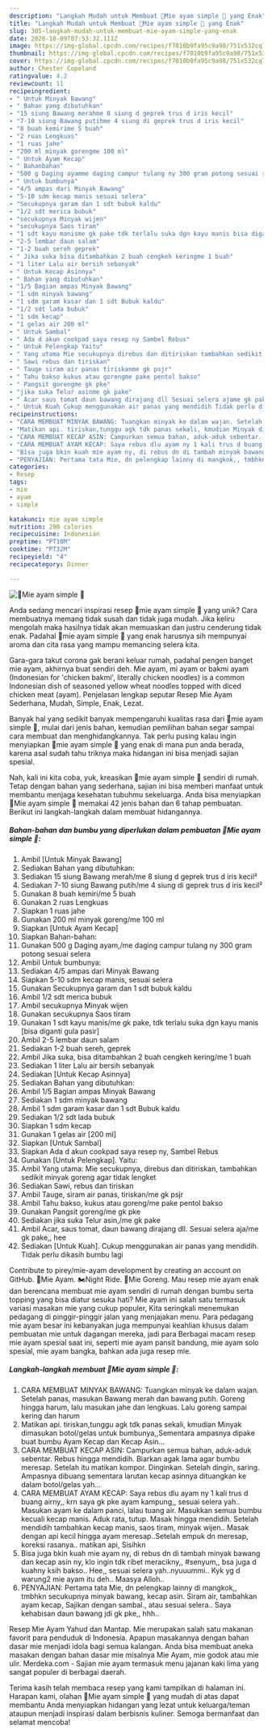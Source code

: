 ```yaml
---
description: "Langkah Mudah untuk Membuat 🍜Mie ayam simple 🍜 yang Enak"
title: "Langkah Mudah untuk Membuat 🍜Mie ayam simple 🍜 yang Enak"
slug: 305-langkah-mudah-untuk-membuat-mie-ayam-simple-yang-enak
date: 2020-10-09T07:53:32.111Z
image: https://img-global.cpcdn.com/recipes/f7010b9fa95c9a98/751x532cq70/🍜mie-ayam-simple-🍜-foto-resep-utama.jpg
thumbnail: https://img-global.cpcdn.com/recipes/f7010b9fa95c9a98/751x532cq70/🍜mie-ayam-simple-🍜-foto-resep-utama.jpg
cover: https://img-global.cpcdn.com/recipes/f7010b9fa95c9a98/751x532cq70/🍜mie-ayam-simple-🍜-foto-resep-utama.jpg
author: Chester Copeland
ratingvalue: 4.2
reviewcount: 11
recipeingredient:
- " Untuk Minyak Bawang"
- " Bahan yang dibutuhkan"
- "15 siung Bawang merahme 8 siung d geprek trus d iris kecil"
- "7-10 siung Bawang putihme 4 siung di geprek trus d iris kecil"
- "8 buah kemirime 5 buah"
- "2 ruas Lengkuas"
- "1 ruas jahe"
- "200 ml minyak gorengme 100 ml"
- " Untuk Ayam Kecap"
- " Bahanbahan"
- "500 g Daging ayamme daging campur tulang ny 300 gram potong sesuai selera"
- " Untuk bumbunya"
- "4/5 ampas dari Minyak Bawang"
- "5-10 sdm kecap manis sesuai selera"
- "Secukupnya garam dan 1 sdt bubuk kaldu"
- "1/2 sdt merica bubuk"
- "secukupnya Minyak wijen"
- "secukupnya Saos tiram"
- "1 sdt kayu manisme gk pake tdk terlalu suka dgn kayu manis bisa diganti gula pasir"
- "2-5 lembar daun salam"
- "1-2 buah sereh geprek"
- " Jika suka bisa ditambahkan 2 buah cengkeh keringme 1 buah"
- "1 liter Lalu air bersih sebanyak"
- " Untuk Kecap Asinnya"
- " Bahan yang dibutuhkan"
- "1/5 Bagian ampas Minyak Bawang"
- "1 sdm minyak bawang"
- "1 sdm garam kasar dan 1 sdt Bubuk kaldu"
- "1/2 sdt lada bubuk"
- "1 sdm kecap"
- "1 gelas air 200 ml"
- " Untuk Sambal"
- " Ada d akun cookpad saya resep ny Sambel Rebus"
- " Untuk Pelengkap Yaitu"
- " Yang utama Mie secukupnya direbus dan ditiriskan tambahkan sedikit minyak goreng agar tidak lengket"
- " Sawi rebus dan tiriskan"
- " Tauge siram air panas tiriskanme gk psjr"
- " Tahu bakso kukus atau gorengme pake pentol bakso"
- " Pangsit gorengme gk pke"
- "jika suka Telur asinme gk pake"
- " Acar saus tomat daun bawang dirajang dll Sesuai selera ajame gk pake hee"
- " Untuk Kuah Cukup menggunakan air panas yang mendidih Tidak perlu dikasih bumbu lagi"
recipeinstructions:
- "CARA MEMBUAT MINYAK BAWANG: Tuangkan minyak ke dalam wajan. Setelah panas, masukan Bawang merah dan bawang putih. Goreng hingga harum, lalu masukan jahe dan lengkuas. Lalu goreng sampai kering dan harum"
- "Matikan api. tiriskan,tunggu agk tdk panas sekali, kmudian Minyak dimasukan botol/gelas untuk bumbunya,,Sementara ampasnya dipake buat bumbu Ayam Kecap dan Kecap Asin..."
- "CARA MEMBUAT KECAP ASIN: Campurkan semua bahan, aduk-aduk sebentar. Rebus hingga mendidih. Biarkan agak lama agar bumbu meresap. Setelah itu matikan kompor. Dinginkan. Setelah dingin, saring. Ampasnya dibuang sementara larutan kecap asinnya dituangkan ke dalam botol/gelas yah..."
- "CARA MEMBUAT AYAM KECAP: Saya rebus dlu ayam ny 1 kali trus d buang airny,, krn saya gk pke ayam kampung,, sesuai selera yah.. Masukan ayam ke dalam panci, lalau tuang air. Masukkan semua bumbu kecuali kecap manis. Aduk rata, tutup. Masak hingga mendidih. Setelah mendidih tambahkan kecap manis, saos tiram, minyak wijen.. Masak dengan api kecil hingga ayam meresap..Setelah empuk dn meresap, koreksi rasanya.. matikan api, Sisihkn"
- "Bisa juga bkin kuah mie ayam ny, di rebus dn di tambah minyak bawang dan kecap asin ny, klo ingin tdk ribet meracikny,, #senyum,, bsa juga d kuahny ksih bakso.. Hee,, sesuai selera yah..nyuuummi.. Kyk yg d warung2 mie ayam itu deh.. Maasya Alloh.."
- "PENYAJIAN: Pertama tata Mie, dn pelengkap lainny di mangkok,, tmbhkn secukupnya minyak bawang, kecap asin. Siram air, tambahkan ayam kecap, Sajikan dengan sambal., atau sesuai selera.. Saya kehabisan daun bawang jdi gk pke,, hhh.."
categories:
- Resep
tags:
- mie
- ayam
- simple

katakunci: mie ayam simple 
nutrition: 290 calories
recipecuisine: Indonesian
preptime: "PT10M"
cooktime: "PT32M"
recipeyield: "4"
recipecategory: Dinner

---
```



![🍜Mie ayam simple 🍜](https://img-global.cpcdn.com/recipes/f7010b9fa95c9a98/751x532cq70/🍜mie-ayam-simple-🍜-foto-resep-utama.jpg)

Anda sedang mencari inspirasi resep 🍜mie ayam simple 🍜 yang unik? Cara membuatnya memang tidak susah dan tidak juga mudah. Jika keliru mengolah maka hasilnya tidak akan memuaskan dan justru cenderung tidak enak. Padahal 🍜mie ayam simple 🍜 yang enak harusnya sih mempunyai aroma dan cita rasa yang mampu memancing selera kita.

Gara-gara takut corona gak berani keluar rumah, padahal pengen banget mie ayam, akhirnya buat sendiri deh. Mie ayam, mi ayam or bakmi ayam (Indonesian for &#39;chicken bakmi&#39;, literally chicken noodles) is a common Indonesian dish of seasoned yellow wheat noodles topped with diced chicken meat (ayam). Penjelasan lengkap seputar Resep Mie Ayam Sederhana, Mudah, Simple, Enak, Lezat.

Banyak hal yang sedikit banyak mempengaruhi kualitas rasa dari 🍜mie ayam simple 🍜, mulai dari jenis bahan, kemudian pemilihan bahan segar sampai cara membuat dan menghidangkannya. Tak perlu pusing kalau ingin menyiapkan 🍜mie ayam simple 🍜 yang enak di mana pun anda berada, karena asal sudah tahu triknya maka hidangan ini bisa menjadi sajian spesial.


Nah, kali ini kita coba, yuk, kreasikan 🍜mie ayam simple 🍜 sendiri di rumah. Tetap dengan bahan yang sederhana, sajian ini bisa memberi manfaat untuk membantu menjaga kesehatan tubuhmu sekeluarga. Anda bisa menyiapkan 🍜Mie ayam simple 🍜 memakai 42 jenis bahan dan 6 tahap pembuatan. Berikut ini langkah-langkah dalam membuat hidangannya.

<!--inarticleads1-->

##### Bahan-bahan dan bumbu yang diperlukan dalam pembuatan 🍜Mie ayam simple 🍜:

1. Ambil  [Untuk Minyak Bawang]
1. Sediakan  Bahan yang dibutuhkan:
1. Sediakan 15 siung Bawang merah/me 8 siung d geprek trus d iris kecil²
1. Sediakan 7-10 siung Bawang putih/me 4 siung di geprek trus d iris kecil²
1. Gunakan 8 buah kemiri/me 5 buah
1. Gunakan 2 ruas Lengkuas
1. Siapkan 1 ruas jahe
1. Gunakan 200 ml minyak goreng/me 100 ml
1. Siapkan  [Untuk Ayam Kecap]
1. Siapkan  Bahan-bahan:
1. Gunakan 500 g Daging ayam,/me daging campur tulang ny 300 gram potong sesuai selera
1. Ambil  Untuk bumbunya:
1. Sediakan 4/5 ampas dari Minyak Bawang
1. Siapkan 5-10 sdm kecap manis, sesuai selera
1. Gunakan Secukupnya garam dan 1 sdt bubuk kaldu
1. Ambil 1/2 sdt merica bubuk
1. Ambil secukupnya Minyak wijen
1. Gunakan secukupnya Saos tiram
1. Gunakan 1 sdt kayu manis/me gk pake, tdk terlalu suka dgn kayu manis [bisa diganti gula pasir]
1. Ambil 2-5 lembar daun salam
1. Sediakan 1-2 buah sereh, geprek
1. Ambil  Jika suka, bisa ditambahkan 2 buah cengkeh kering/me 1 buah
1. Sediakan 1 liter Lalu air bersih sebanyak
1. Sediakan  [Untuk Kecap Asinnya]
1. Sediakan  Bahan yang dibutuhkan:
1. Ambil 1/5 Bagian ampas Minyak Bawang
1. Sediakan 1 sdm minyak bawang
1. Ambil 1 sdm garam kasar dan 1 sdt Bubuk kaldu
1. Sediakan 1/2 sdt lada bubuk
1. Siapkan 1 sdm kecap
1. Gunakan 1 gelas air [200 ml]
1. Siapkan  [Untuk Sambal]
1. Siapkan  Ada d akun cookpad saya resep ny, Sambel Rebus
1. Gunakan  [Untuk Pelengkap]. Yaitu:
1. Ambil  Yang utama: Mie secukupnya, direbus dan ditiriskan, tambahkan sedikit minyak goreng agar tidak lengket
1. Sediakan  Sawi, rebus dan tiriskan
1. Ambil  Tauge, siram air panas, tiriskan/me gk psjr
1. Ambil  Tahu bakso, kukus atau goreng/me pake pentol bakso
1. Gunakan  Pangsit goreng/me gk pke
1. Sediakan jika suka Telur asin,/me gk pake
1. Ambil  Acar, saus tomat, daun bawang dirajang dll. Sesuai selera aja/me gk pake,, hee
1. Sediakan  [Untuk Kuah]. Cukup menggunakan air panas yang mendidih. Tidak perlu dikasih bumbu lagi


Contribute to pirey/mie-ayam development by creating an account on GitHub. 🍜Mie Ayam. 🏍Night Ride. 🍲Mie Goreng. Mau resep mie ayam enak dan berencana membuat mie ayam sendiri di rumah dengan bumbu serta topping yang bisa diatur sesuka hati? Mie ayam ini salah satu termasuk variasi masakan mie yang cukup populer, Kita seringkali menemukan pedagang di pinggir-pinggir jalan yang menjajakan menu. Para pedagang mie ayam besar ini kebanyakan juga mempunyai keahlian khusus dalam pembuatan mie untuk dagangan mereka, jadi para Berbagai macam resep mie ayam spesial saat ini, seperti mie ayam pansit bandung, mie ayam solo spesial, mie ayam bangka, bahkan ada juga resep mie. 

<!--inarticleads2-->

##### Langkah-langkah membuat 🍜Mie ayam simple 🍜:

1. CARA MEMBUAT MINYAK BAWANG: Tuangkan minyak ke dalam wajan. Setelah panas, masukan Bawang merah dan bawang putih. Goreng hingga harum, lalu masukan jahe dan lengkuas. Lalu goreng sampai kering dan harum
1. Matikan api. tiriskan,tunggu agk tdk panas sekali, kmudian Minyak dimasukan botol/gelas untuk bumbunya,,Sementara ampasnya dipake buat bumbu Ayam Kecap dan Kecap Asin...
1. CARA MEMBUAT KECAP ASIN: Campurkan semua bahan, aduk-aduk sebentar. Rebus hingga mendidih. Biarkan agak lama agar bumbu meresap. Setelah itu matikan kompor. Dinginkan. Setelah dingin, saring. Ampasnya dibuang sementara larutan kecap asinnya dituangkan ke dalam botol/gelas yah...
1. CARA MEMBUAT AYAM KECAP: Saya rebus dlu ayam ny 1 kali trus d buang airny,, krn saya gk pke ayam kampung,, sesuai selera yah.. Masukan ayam ke dalam panci, lalau tuang air. Masukkan semua bumbu kecuali kecap manis. Aduk rata, tutup. Masak hingga mendidih. Setelah mendidih tambahkan kecap manis, saos tiram, minyak wijen.. Masak dengan api kecil hingga ayam meresap..Setelah empuk dn meresap, koreksi rasanya.. matikan api, Sisihkn
1. Bisa juga bkin kuah mie ayam ny, di rebus dn di tambah minyak bawang dan kecap asin ny, klo ingin tdk ribet meracikny,, #senyum,, bsa juga d kuahny ksih bakso.. Hee,, sesuai selera yah..nyuuummi.. Kyk yg d warung2 mie ayam itu deh.. Maasya Alloh..
1. PENYAJIAN: Pertama tata Mie, dn pelengkap lainny di mangkok,, tmbhkn secukupnya minyak bawang, kecap asin. Siram air, tambahkan ayam kecap, Sajikan dengan sambal., atau sesuai selera.. Saya kehabisan daun bawang jdi gk pke,, hhh..


Resep Mie Ayam Yahud dan Mantap. Mie merupakan salah satu makanan favorit para penduduk di Indonesia. Apapun masakannya dengan bahan dasar mie menjadi idola bagi semua kalangan. Anda bisa membuat aneka masakan dengan bahan dasar mie misalnya Mie Ayam, mie godok atau mie ulir. Merdeka.com - Sajian mie ayam termasuk menu jajanan kaki lima yang sangat populer di berbagai daerah. 

Terima kasih telah membaca resep yang kami tampilkan di halaman ini. Harapan kami, olahan 🍜Mie ayam simple 🍜 yang mudah di atas dapat membantu Anda menyiapkan hidangan yang lezat untuk keluarga/teman ataupun menjadi inspirasi dalam berbisnis kuliner. Semoga bermanfaat dan selamat mencoba!
